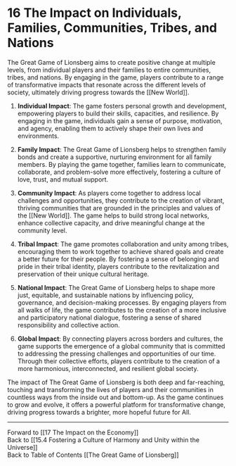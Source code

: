 # 16 The Impact on Individuals, Families, Communities, Tribes, and Nations

The Great Game of Lionsberg aims to create positive change at multiple levels, from individual players and their families to entire communities, tribes, and nations. By engaging in the game, players contribute to a range of transformative impacts that resonate across the different levels of society, ultimately driving progress towards the [[New World]].

1.  **Individual Impact**: The game fosters personal growth and development, empowering players to build their skills, capacities, and resilience. By engaging in the game, individuals gain a sense of purpose, motivation, and agency, enabling them to actively shape their own lives and environments.
    
2.  **Family Impact**: The Great Game of Lionsberg helps to strengthen family bonds and create a supportive, nurturing environment for all family members. By playing the game together, families learn to communicate, collaborate, and problem-solve more effectively, fostering a culture of love, trust, and mutual support.
    
3.  **Community Impact**: As players come together to address local challenges and opportunities, they contribute to the creation of vibrant, thriving communities that are grounded in the principles and values of the [[New World]]. The game helps to build strong local networks, enhance collective capacity, and drive meaningful change at the community level.
    
4.  **Tribal Impact**: The game promotes collaboration and unity among tribes, encouraging them to work together to achieve shared goals and create a better future for their people. By fostering a sense of belonging and pride in their tribal identity, players contribute to the revitalization and preservation of their unique cultural heritage.
    
5.  **National Impact**: The Great Game of Lionsberg helps to shape more just, equitable, and sustainable nations by influencing policy, governance, and decision-making processes. By engaging players from all walks of life, the game contributes to the creation of a more inclusive and participatory national dialogue, fostering a sense of shared responsibility and collective action.
    
6.  **Global Impact**: By connecting players across borders and cultures, the game supports the emergence of a global community that is committed to addressing the pressing challenges and opportunities of our time. Through their collective efforts, players contribute to the creation of a more harmonious, interconnected, and resilient global society.
    

The impact of The Great Game of Lionsberg is both deep and far-reaching, touching and transforming the lives of players and their communities in countless ways from the inside out and bottom-up. As the game continues to grow and evolve, it offers a powerful platform for transformative change, driving progress towards a brighter, more hopeful future for All.

____

Forward to [[17 The Impact on the Economy]]    
Back to [[15.4 Fostering a Culture of Harmony and Unity within the Universe]]  
Back to Table of Contents [[The Great Game of Lionsberg]]  